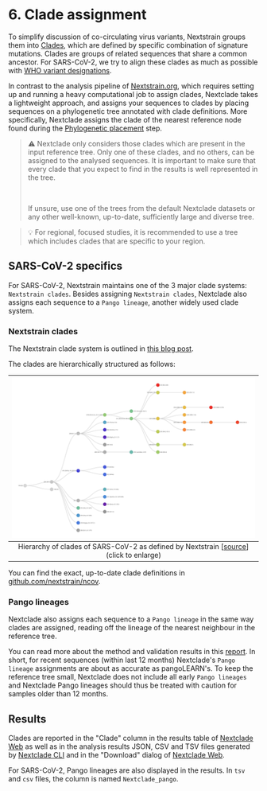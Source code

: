# 6. Clade assignment

To simplify discussion of co-circulating virus variants, Nextstrain groups them into [Clades](../terminology.html#clade), which are defined by specific combination of signature mutations. Clades are groups of related sequences that share a common ancestor. For SARS-CoV-2, we try to align these clades as much as possible with [WHO variant designations](https://www.who.int/en/activities/tracking-SARS-CoV-2-variants/).

In contrast to the analysis pipeline of [Nextstrain.org](https://nextstrain.org), which requires setting up and running a heavy computational job to assign clades, Nextclade takes a lightweight approach, and assigns your sequences to clades by placing sequences on a phylogenetic tree annotated with clade definitions. More specifically, Nextclade assigns the clade of the nearest reference node found during the [Phylogenetic placement](05-phylogenetic-placement) step.

> ⚠️ Nextclade only considers those clades which are present in the input reference tree. Only one of these clades, and no others, can be assigned to the analysed sequences. It is important to make sure that every clade that you expect to find in the results is well represented in the tree.
>
> <br/>
>
> If unsure, use one of the trees from the default Nextclade datasets or any other well-known, up-to-date, sufficiently large and diverse tree.

> 💡 For regional, focused studies, it is recommended to use a tree which includes clades that are specific to your region.

## SARS-CoV-2 specifics

For SARS-CoV-2, Nextstrain maintains one of the 3 major clade systems: `Nextstrain clades`.
Besides assigning `Nextstrain clades`, Nextclade also assigns each sequence to a `Pango lineage`, another widely used clade system.

### Nextstrain clades

The Nextstrain clade system is outlined in [this blog post](https://nextstrain.org/blog/2021-01-06-updated-SARS-CoV-2-clade-naming).

The clades are hierarchically structured as follows:

| [![Hierarchy of clades of SARS-CoV-2 as defined by Nextstrain](https://raw.githubusercontent.com/nextstrain/ncov-clades-schema/master/clades.svg)](https://raw.githubusercontent.com/nextstrain/ncov-clades-schema/master/clades.svg) | 
|:-------------------------------------------------------------------------------------------------------------------------------------------------------------------------------------------------------------------------------------:| 
|                                         Hierarchy of clades of SARS-CoV-2 as defined by Nextstrain [<a href="https://github.com/nextstrain/ncov-clades-schema">source</a>] (click to enlarge)                                         |

You can find the exact, up-to-date clade definitions in [github.com/nextstrain/ncov](https://github.com/nextstrain/ncov/blob/master/defaults/clades.tsv).

### Pango lineages

Nextclade also assigns each sequence to a `Pango lineage` in the same way clades are assigned, reading off the lineage of the nearest neighbour in the reference tree.

You can read more about the method and validation results in this [report](nextclade-pango.md).
In short, for recent sequences (within last 12 months) Nextclade's `Pango lineage` assignments are about as accurate as pangoLEARN's.
To keep the reference tree small, Nextclade does not include all early `Pango lineages` and Nextclade Pango lineages should thus be treated with caution for samples older than 12 months.

## Results

Clades are reported in the "Clade" column in the results table of [Nextclade Web](../nextclade-web) as well as in the analysis results JSON, CSV and TSV files generated by [Nextclade CLI](../nextclade-cli) and in the "Download" dialog of [Nextclade Web](../nextclade-web).

For SARS-CoV-2, Pango lineages are also displayed in the results. In `tsv` and `csv` files, the column is named `Nextclade_pango`.
